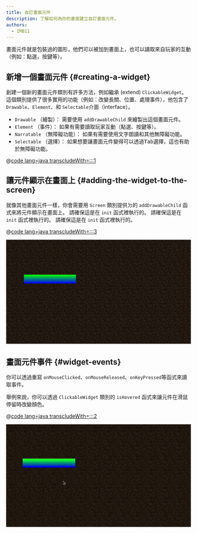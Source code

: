 ```yaml
---
title: 自訂畫面元件
description: 了解如何為你的畫面建立自訂畫面元件。
authors:
  - IMB11
---
```


畫面元件就是包裝過的圖形，他們可以被加到畫面上，也可以讀取來自玩家的互動（例如：點選，按鍵等）。

## 新增一個畫面元件 {#creating-a-widget}

創建一個新的畫面元件類別有許多方法，例如繼承 (extend) `ClickableWidget`。 這個類別提供了很多實用的功能（例如：改變長關、位置、處理事件），他包含了 `Drawable`、`Element`、和 `Selectable`介面（interface）。

- `Drawable` （繪製）： 需要使用 `addDrawableChild` 來繪製出這個畫面元件。
- `Element` （事件）： 如果有需要讀取玩家互動（點選、按鍵等）。
- `Narratable` （無障礙功能）： 如果有需要使用文字朗讀和其他無障礙功能。
- `Selectable` （選擇）： 如果想要讓畫面元件變得可以透過<kbd>Tab</kbd>選擇，這也有助於無障礙功能。

@[code lang=java transcludeWith=:::1](@/reference/latest/src/client/java/com/example/docs/rendering/screens/CustomWidget.java)

## 讓元件顯示在畫面上 {#adding-the-widget-to-the-screen}

就像其他畫面元件一樣，你會需要用 `Screen` 類別提供ㄉ的 `addDrawableChild` 函式來將元件顯示在畫面上。 請確保這是在 `init` 函式裡執行的。 請確保這是在 `init` 函式裡執行的。 請確保這是在 `init` 函式裡執行的。

@[code lang=java transcludeWith=:::3](@/reference/latest/src/client/java/com/example/docs/rendering/screens/CustomScreen.java)

![顯示自訂元件在畫面上](/assets/develop/rendering/gui/custom-widget-example.png)

## 畫面元件事件 {#widget-events}

你可以透過重寫 `onMouseClicked`、`onMouseReleased`、`onKeyPressed`等函式來讀取事件。

舉例來說，你可以透過 `ClickableWidget` 類別的 `isHovered` 函式來讓元件在滑鼠停留時改變顏色。

@[code lang=java transcludeWith=:::2](@/reference/latest/src/client/java/com/example/docs/rendering/screens/CustomWidget.java)

![滑鼠停留事件範例](/assets/develop/rendering/gui/custom-widget-events.webp)
